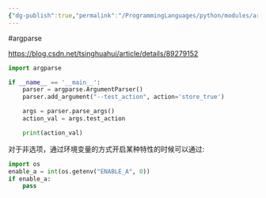 ```yaml
---
{"dg-publish":true,"permalink":"/ProgrammingLanguages/python/modules/argparse/","noteIcon":"3"}
---
```


#argparse

https://blog.csdn.net/tsinghuahui/article/details/89279152

```py
import argparse

if __name__ == '__main__':
    parser = argparse.ArgumentParser()
    parser.add_argument("--test_action", action='store_true')

    args = parser.parse_args()
    action_val = args.test_action

    print(action_val)

```

对于非选项，通过环境变量的方式开启某种特性的时候可以通过:
```py
import os
enable_a = int(os.getenv("ENABLE_A", 0))
if enable_a:
	pass


```
